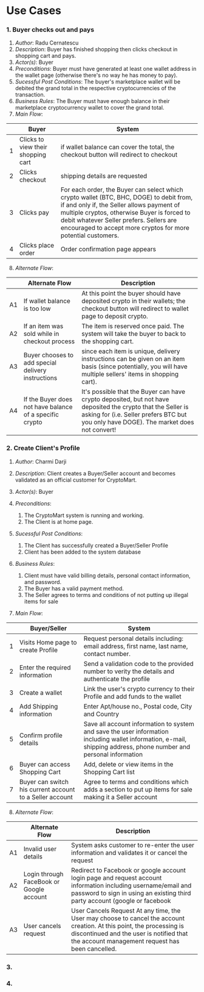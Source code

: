 # Use Cases

### 1. Buyer checks out and pays
  1. *Author*: Radu Cernatescu
  2. *Description*: Buyer has finished shopping then clicks checkout in shopping cart and pays.
  3. *Actor(s)*: Buyer
  4. *Preconditions*: Buyer must have generated at least one wallet address in the wallet page (otherwise there's no way he has money to pay).
  5. *Sucessful Post Conditions*: The buyer's marketplace wallet will be debited the grand total in the respective cryptocurrencies of the transaction.
  6. *Business Rules*: The Buyer must have enough balance in their marketplace cryptocurrency wallet to cover the grand total.
  7. *Main Flow*:

|     | Buyer                              | System                                                                                                                                                                                                                                                                                          |
| --- | ---------------------------------- | ----------------------------------------------------------------------------------------------------------------------------------------------------------------------------------------------------------------------------------------------------------------------------------------------- |
| 1   | Clicks to view their shopping cart | if wallet balance can cover the total, the checkout button will redirect to checkout                                                                                                                                                                                                            |
| 2   | Clicks checkout                    | shipping details are requested                                                                                                                                                                                                                                                                  |
| 3   | Clicks pay                         | For each order, the Buyer can select which crypto wallet (BTC, BHC, DOGE) to debit from, if and only if, the Seller allows payment of multiple cryptos, otherwise Buyer is forced to debit whatever Seller prefers. Sellers are encouraged to accept more cryptos for more potential customers. |
| 4   | Clicks place order                 | Order confirmation page appears                                                                                                                                                                                                                                                                 |

  8. *Alternate Flow*:
  
|     | Alternate Flow                                          | Description                                                                                                                                                                                             |
| --- | ------------------------------------------------------- | ------------------------------------------------------------------------------------------------------------------------------------------------------------------------------------------------------- |
| A1  | If wallet balance is too low                            | At this point the buyer should have deposited crypto in their wallets; the checkout button will redirect to wallet page to deposit crypto.                                                              |
| A2  | If an item was sold while in checkout process           | The item is reserved once paid. The system will take the buyer to back to the shopping cart.                                                                                                            |
| A3  | Buyer chooses to add special delivery instructions      | since each item is unique, delivery instructions can be given on an item basis (since potentially, you will have multiple sellers' items in shopping cart).                                             |
| A4  | If the Buyer does not have balance of a specific crypto | It's possible that the Buyer can have crypto deposited, but not have deposited the crypto that the Seller is asking for (i.e. Seller prefers BTC but you only have DOGE). The market does not convert! |


### 2. Create Client's Profile
  1. *Author*: Charmi Darji
  2. *Description*: Client creates a Buyer/Seller account and becomes validated as an official customer for CryptoMart. 
  3. *Actor(s)*: Buyer
  4. *Preconditions*: 
     1. The CryptoMart system is running and working.
     2. The Client is at home page.
  5. *Sucessful Post Conditions*: 
     1. The Client has successfully created a Buyer/Seller Profile 
     2. Client has been added to the system database 
  6. *Business Rules*: 
     1. Client must have valid billing details, personal contact information, and password.
     2. The Buyer has a valid payment method.
     3. The Seller agrees to terms and conditions of not putting up illegal items for sale

  7. *Main Flow*:
 
|     | Buyer/Seller                       | System                                                                                                                                                                                                                                                                                          |
| --- | ---------------------------------- | ----------------------------------------------------------------------------------------------------------------------------------------------------------------------------------------------------------------------------------------------------------------------------------------------- |
| 1   |Visits Home page to create Profile  | Request personal details including: email address, first name, last name, contact number.                                                                                                                                                                                                        |
| 2   | Enter the required information     | Send a validation code to the provided number to verity the details and authenticate the profile                                                                                                                                                                                                |
| 3   | Create a wallet                    | Link the user's crypto currency to their Profile and add funds to the wallet                                    |
| 4   | Add Shipping information           | Enter Apt/house no., Postal code, City and Country                                                              |  
| 5   | Confirm profile details            | Save all account information to system and save the user information including wallet information, e-mail, shipping address, phone number and personal information                                                        |
| 6   | Buyer can access Shopping Cart     | Add, delete or view items in the Shopping  Cart list                                                            |  
| 7   | Buyer can switch his current account to a Seller account     | Agree to terms and conditions which adds a section to put up items for sale making it a Seller account                                                      |  

8. *Alternate Flow*:
  
|     | Alternate Flow                                          | Description                                                                                                                                                                                             |
| --- | ------------------------------------------------------- | ------------------------------------------------------------------------------------------------------------------------------------------------------------------------------------------------------- |
| A1  | Invalid user details                                    | System asks customer to re-enter the user information and validates it or cancel the request       |
| A2  | Login through FaceBook or Google account                | Redirect to Facebook or google account login page and request account information including username/email and password to sign in using an existing third party account (google or facebook  |
| A3  | User cancels request                                    | User Cancels Request	At any time, the User may choose to cancel the account creation.  At this point, the processing is discontinued and the user is notified that the account management request has been cancelled.     |           

### 3. 

### 4. 
